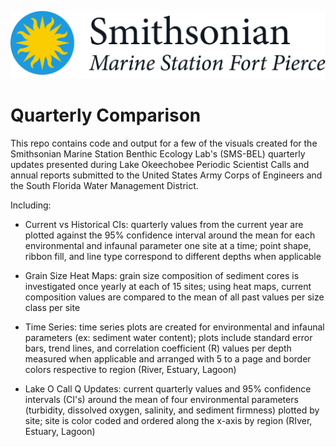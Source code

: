 ![](si_SMSFP_rgb_horizontal_color.jpg)

# Quarterly Comparison

This repo contains code and output for a few of the visuals created for the Smithsonian Marine Station Benthic Ecology Lab's (SMS-BEL) quarterly updates presented during Lake Okeechobee Periodic Scientist Calls and annual reports submitted to the United States Army Corps of Engineers and the South Florida Water Management District.

Including:

-   Current vs Historical CIs: quarterly values from the current year are plotted against the 95% confidence interval around the mean for each environmental and infaunal parameter one site at a time; point shape, ribbon fill, and line type correspond to different depths when applicable

-   Grain Size Heat Maps: grain size composition of sediment cores is investigated once yearly at each of 15 sites; using heat maps, current composition values are compared to the mean of all past values per size class per site

-   Time Series: time series plots are created for environmental and infaunal parameters (ex: sediment water content); plots include standard error bars, trend lines, and correlation coefficient (R) values per depth measured when applicable and arranged with 5 to a page and border colors respective to region (River, Estuary, Lagoon)

-   Lake O Call Q Updates: current quarterly values and 95% confidence intervals (CI's) around the mean of four environmental parameters (turbidity, dissolved oxygen, salinity, and sediment firmness) plotted by site; site is color coded and ordered along the x-axis by region (RIver, Estuary, Lagoon)
